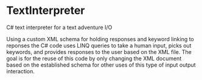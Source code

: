# TextInterpreter
C# text interpreter for a text adventure I/O

Using a custom XML schema for holding responses and keyword linking to reponses the C# code uses LINQ queries to take a human input, 
picks out keywords, and provides responses to the user based on the XML file. The goal is for the reuse of this code by only 
changing the XML document based on the established schema for other uses of this type of input output interaction.

